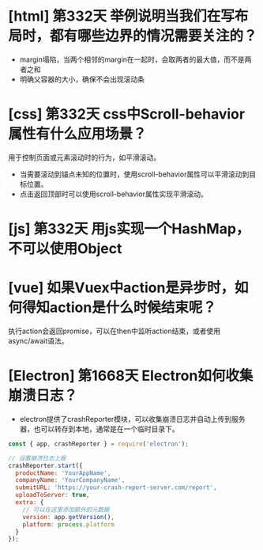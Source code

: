 # [html] 第332天 举例说明当我们在写布局时，都有哪些边界的情况需要关注的？

- margin塌陷，当两个相邻的margin在一起时，会取两者的最大值，而不是两者之和
- 明确父容器的大小，确保不会出现滚动条

# [css] 第332天 css中Scroll-behavior属性有什么应用场景？

用于控制页面或元素滚动时的行为，如平滑滚动。
- 当需要滚动到锚点未知的位置时，使用scroll-behavior属性可以平滑滚动到目标位置。
- 点击返回顶部时可以使用scroll-behavior属性实现平滑滚动。

# [js] 第332天 用js实现一个HashMap，不可以使用Object

# [vue] 如果Vuex中action是异步时，如何得知action是什么时候结束呢？

执行action会返回promise，可以在then中监听action结束，或者使用async/await语法。

# [Electron] 第1668天 Electron如何收集崩溃日志？

- electron提供了crashReporter模块，可以收集崩溃日志并自动上传到服务器，也可以转存到本地，通常是在一个临时目录下。
```javascript
const { app, crashReporter } = require('electron');

// 设置崩溃日志上报
crashReporter.start({
  productName: 'YourAppName',
  companyName: 'YourCompanyName',
  submitURL: 'https://your-crash-report-server.com/report',
  uploadToServer: true,
  extra: {
    // 可以在这里添加额外的元数据
    version: app.getVersion(),
    platform: process.platform
  }
});

```
